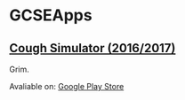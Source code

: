 # GCSEApps
 
## [Cough Simulator (2016/2017)](https://github.com/jamesharrison0799/GCSEApps/tree/master/CoughSimulator2016)
Grim.

Avaliable on:
[Google Play Store](https://play.google.com/store/apps/details?id=com.j_harrison.coughsimulator2016&hl=en)

